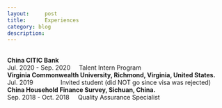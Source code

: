 ```yaml
---
layout:     post
title:      Experiences
category: blog
description: 
---
```

<br>
<b>China CITIC Bank</b><br>
Jul. 2020 - Sep. 2020	&nbsp;&nbsp;&nbsp; Talent Intern Program<br>
<b>Virginia Commonwealth University, Richmond, Virginia, United States.</b><br>
Jul. 2019 &nbsp;&nbsp;&nbsp;&nbsp;&nbsp;&nbsp;&nbsp;&nbsp;&nbsp;&nbsp;&nbsp;&nbsp;&nbsp;&nbsp;&nbsp;Invited student (did NOT go since visa was rejected)<br>
<b>China Household Finance Survey, Sichuan, China.</b><br>
Sep. 2018 - Oct. 2018	&nbsp;&nbsp;&nbsp; Quality Assurance Specialist<br>

